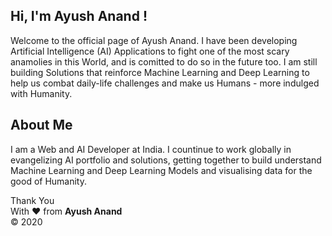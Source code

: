 ## Hi, I'm Ayush Anand !

Welcome to the official page of Ayush Anand.
I have been developing Artificial Intelligence (AI) Applications to fight one of the most scary anamolies in this World, and is comitted to do so in the future too. I am still building Solutions that reinforce Machine Learning and Deep Learning to help us combat daily-life challenges and make us Humans - more indulged with Humanity.


## About Me

I am a Web and AI Developer at India. I countinue to work globally  in evangelizing AI portfolio and solutions, getting together to build understand Machine Learning and Deep Learning Models and visualising data for the good of Humanity.

Thank You <br>
With &hearts; from <b>Ayush Anand</b><br>
&copy; 2020